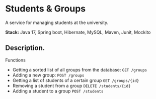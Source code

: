 # Students & Groups 
A service for managing students at the university.

**Stack:** Java 17, Spring boot, Hibernate, MySQL, Maven, Junit, Mockito
## Description.
Functions
- Getting a sorted list of all groups from the database: `GET /groups`
- Adding a new group: `POST /groups`
- Getting a list of students of a certain group `GET /groups/{id}`
- Removing a student from a group `DELETE /students/{id}`
- Adding a student to a group `POST /students`
